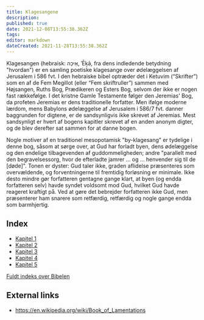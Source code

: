 ```yaml
---
title: Klagesangene
description: 
published: true
date: 2021-12-08T13:55:38.362Z
tags: 
editor: markdown
dateCreated: 2021-11-28T13:55:38.362Z
---
```


Klagesangen (hebraisk: אֵיכָה, ʾĒḵā, fra dens indledende betydning "hvordan") er en samling poetiske klagesange over ødelæggelsen af ​​Jerusalem i 586 fvt. I den hebraiske bibel optræder det i Ketuvim (“Skrifter”) som en af ​​de Fem Megillot (eller “Fem skriftruller”) sammen med Højsangen, Ruths Bog, Prædikeren og Esters Bog, selvom der ikke er nogen fast rækkefølge. I det kristne Gamle Testamente følger den Jeremias' Bog, da profeten Jeremias er dens traditionelle forfatter. Men ifølge moderne lærdom, mens Babylons ødelæggelse af Jerusalem i 586/7 fvt. danner baggrunden for digtene, er de sandsynligvis ikke skrevet af Jeremias. Mest sandsynligt er hvert af bogens kapitler skrevet af en anden anonym digter, og de blev derefter sat sammen for at danne bogen.

Nogle motiver af en traditionel mesopotamisk "by-klagesang" er tydelige i denne bog, såsom at sørge over, at Gud har forladt byen, dens ødelæggelse og den endelige tilbagevenden af ​​guddommeligheden; andre "parallelt med den begravelsessorg, hvor de efterladte jamrer ... og ... henvender sig til de [døde]". Tonen er dyster: Gud taler ikke, graden af ​​lidelse præsenteres som overvældende, og forventningerne til fremtidig forløsning er minimale. Ikke desto mindre gør forfatteren gentagne gange klart, at byen (og endda forfatteren selv) havde syndet voldsomt mod Gud, hvilket Gud havde reageret kraftigt på. Ved at gøre det bebrejder forfatteren ikke Gud, men præsenterer ham snarere som retfærdig, retfærdig og nogle gange endda som barmhjertig.

## Index

- [Kapitel 1](/da/Bible/Lamentations/1)
- [Kapitel 2](/da/Bible/Lamentations/2)
- [Kapitel 3](/da/Bible/Lamentations/3)
- [Kapitel 4](/da/Bible/Lamentations/4)
- [Kapitel 5](/da/Bible/Lamentations/5)



[Fuldt indeks over Bibelen](/da/index/bible)


## External links

- https://en.wikipedia.org/wiki/Book_of_Lamentations
